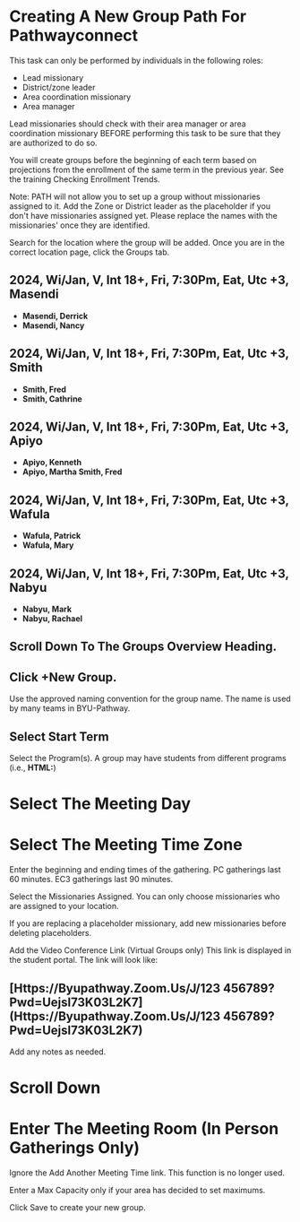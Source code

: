 # Creating A New Group Path For Pathwayconnect

This task can only be performed by individuals in the following roles:

- Lead missionary
- District/zone leader
- Area coordination missionary
- Area manager

Lead missionaries should check with their area manager or area coordination missionary BEFORE performing this task to be sure that they are authorized to do so.

You will create groups before the beginning of each term based on projections from the enrollment of the same term in the previous year. See the training Checking Enrollment Trends.

Note: PATH will not allow you to set up a group without missionaries assigned to it. Add the Zone or District leader as the placeholder if you don't have missionaries assigned yet. Please replace the names with the missionaries' once they are identified.

Search for the location where the group will be added. Once you are in the correct location page, click the Groups tab.

## 2024, Wi/Jan, V, Int 18+, Fri, 7:30Pm, Eat, Utc +3, Masendi

- **Masendi, Derrick**
- **Masendi, Nancy**

## 2024, Wi/Jan, V, Int 18+, Fri, 7:30Pm, Eat, Utc +3, Smith

- **Smith, Fred**
- **Smith, Cathrine**

## 2024, Wi/Jan, V, Int 18+, Fri, 7:30Pm, Eat, Utc +3, Apiyo

- **Apiyo, Kenneth**
- **Apiyo, Martha Smith, Fred**

## 2024, Wi/Jan, V, Int 18+, Fri, 7:30Pm, Eat, Utc +3, Wafula

- **Wafula, Patrick**
- **Wafula, Mary**

## 2024, Wi/Jan, V, Int 18+, Fri, 7:30Pm, Eat, Utc +3, Nabyu

- **Nabyu, Mark**
- **Nabyu, Rachael**

## Scroll Down To The Groups Overview Heading.

## Click +New Group.

Use the approved naming convention for the group name. The name is used by many teams in BYU-Pathway.

## Select Start Term

Select the Program(s). A group may have students from different programs (i.e., **HTML:**)

# Select The Meeting Day

# Select The Meeting Time Zone

Enter the beginning and ending times of the gathering. PC gatherings last 60 minutes. EC3 gatherings last 90 minutes.

Select the Missionaries Assigned. You can only choose missionaries who are assigned to your location.

If you are replacing a placeholder missionary, add new missionaries before deleting placeholders.

Add the Video Conference Link (Virtual Groups only) This link is displayed in the student portal. The link will look like:

## [Https://Byupathway.Zoom.Us/J/123 456789?Pwd=Uejsl73K03L2K7](Https://Byupathway.Zoom.Us/J/123 456789?Pwd=Uejsl73K03L2K7)

Add any notes as needed.

# Scroll Down

# Enter The Meeting Room (In Person Gatherings Only)

Ignore the Add Another Meeting Time link. This function is no longer used.

Enter a Max Capacity only if your area has decided to set maximums.

Click Save to create your new group.

